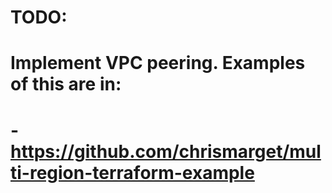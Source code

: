 # TODO:
#   Implement VPC peering. Examples of this are in:
#     - https://github.com/chrismarget/multi-region-terraform-example
